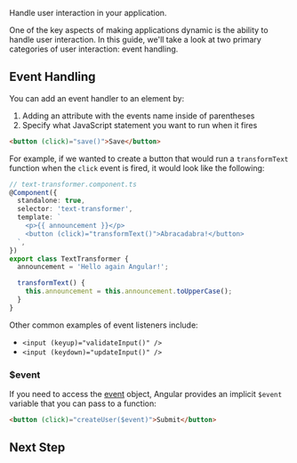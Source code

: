 <docs-decorative-header title="Handling User Interaction" imgSrc="adev/src/assets/images/overview.svg"> <!-- markdownlint-disable-line -->
Handle user interaction in your application.
</docs-decorative-header>

One of the key aspects of making applications dynamic is the ability to handle user interaction. In this guide, we'll take a look at two primary categories of user interaction: event handling.

## Event Handling

You can add an event handler to an element by:

1. Adding an attribute with the events name inside of parentheses
2. Specify what JavaScript statement you want to run when it fires

```html
<button (click)="save()">Save</button>
```

For example, if we wanted to create a button that would run a `transformText` function when the `click` event is fired, it would look like the following:

```ts
// text-transformer.component.ts
@Component({
  standalone: true,
  selector: 'text-transformer',
  template: `
    <p>{{ announcement }}</p>
    <button (click)="transformText()">Abracadabra!</button>
  `,
})
export class TextTransformer {
  announcement = 'Hello again Angular!';

  transformText() {
    this.announcement = this.announcement.toUpperCase();
  }
}
```

Other common examples of event listeners include:

- `<input (keyup)="validateInput()" />`
- `<input (keydown)="updateInput()" />`

### $event

If you need to access the [event](https://developer.mozilla.org/en-US/docs/Web/API/Event) object, Angular provides an implicit `$event` variable that you can pass to a function:

```html
<button (click)="createUser($event)">Submit</button>
```

## Next Step

<docs-pill-row>
  <docs-pill title="Sharing Logic" href="essentials/sharing-logic" />
</docs-pill-row>
